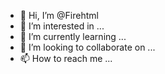 - 👋 Hi, I’m @Firehtml
- 👀 I’m interested in ...
- 🌱 I’m currently learning ...
- 💞️ I’m looking to collaborate on ...
- 📫 How to reach me ...

<!---
Firehtml/Firehtml is a ✨ special ✨ repository because its `README.md` (this file) appears on your GitHub profile.
You can click the Preview link to take a look at your changes.
--->
